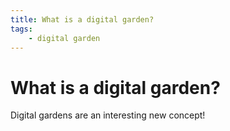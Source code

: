 ```yaml
---
title: What is a digital garden?
tags: 
	- digital garden
---
```


# What is a digital garden?
Digital gardens are an interesting new concept!